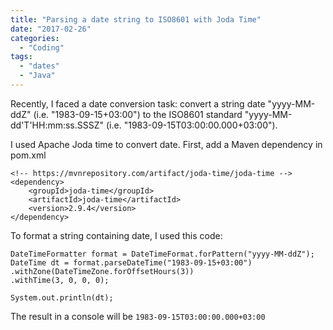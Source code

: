 ```yaml
---
title: "Parsing a date string to ISO8601 with Joda Time"
date: "2017-02-26"
categories:
  - "Coding"
tags:
  - "dates"
  - "Java"
---
```


Recently, I faced a date conversion task: convert a string date "yyyy-MM-ddZ" (i.e. "1983-09-15+03:00") to the ISO8601 standard "yyyy-MM-dd'T'HH:mm:ss.SSSZ" (i.e. "1983-09-15T03:00:00.000+03:00").

I used Apache Joda time to convert date. First, add a Maven dependency in pom.xml

```
<!-- https://mvnrepository.com/artifact/joda-time/joda-time -->
<dependency>
    <groupId>joda-time</groupId>
    <artifactId>joda-time</artifactId>
    <version>2.9.4</version>
</dependency>
```

To format a string containing date, I used this code:

```
DateTimeFormatter format = DateTimeFormat.forPattern("yyyy-MM-ddZ");
DateTime dt = format.parseDateTime("1983-09-15+03:00")
.withZone(DateTimeZone.forOffsetHours(3))
.withTime(3, 0, 0, 0);

System.out.println(dt);
```

The result in a console will be `1983-09-15T03:00:00.000+03:00`
